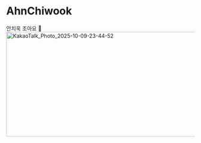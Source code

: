 # AhnChiwook
안치욱 조아요 🍎
<img width="1564" height="280" alt="KakaoTalk_Photo_2025-10-09-23-44-52" src="https://github.com/user-attachments/assets/8e3e8194-556f-4780-9880-c72cb348eaf0" />

